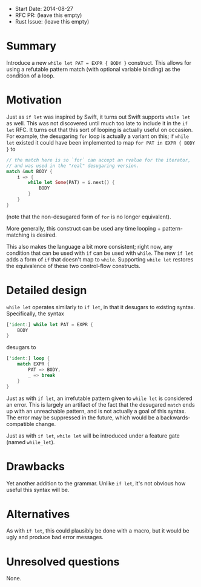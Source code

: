 - Start Date: 2014-08-27
- RFC PR: (leave this empty)
- Rust Issue: (leave this empty)

# Summary

Introduce a new `while let PAT = EXPR { BODY }` construct. This allows for using a refutable pattern
match (with optional variable binding) as the condition of a loop.

# Motivation

Just as `if let` was inspired by Swift, it turns out Swift supports `while let` as well. This was
not discovered until much too late to include it in the `if let` RFC. It turns out that this sort of
looping is actually useful on occasion. For example, the desugaring `for` loop is actually a variant
on this; if `while let` existed it could have been implemented to map `for PAT in EXPR { BODY }` to

```rust
// the match here is so `for` can accept an rvalue for the iterator,
// and was used in the "real" desugaring version.
match &mut BODY {
    i => {
        while let Some(PAT) = i.next() {
            BODY
        }
    }
}
```

(note that the non-desugared form of `for` is no longer equivalent).

More generally, this construct can be used any time looping + pattern-matching is desired.

This also makes the language a bit more consistent; right now, any condition that can be used with
`if` can be used with `while`. The new `if let` adds a form of `if` that doesn't map to `while`.
Supporting `while let` restores the equivalence of these two control-flow constructs.

# Detailed design

`while let` operates similarly to `if let`, in that it desugars to existing syntax. Specifically,
the syntax

```rust
['ident:] while let PAT = EXPR {
    BODY
}
```

desugars to

```rust
['ident:] loop {
    match EXPR {
        PAT => BODY,
        _ => break
    }
}
```

Just as with `if let`, an irrefutable pattern given to `while let` is considered an error. This is
largely an artifact of the fact that the desugared `match` ends up with an unreachable pattern,
and is not actually a goal of this syntax. The error may be suppressed in the future, which would be
a backwards-compatible change.

Just as with `if let`, `while let` will be introduced under a feature gate (named `while_let`).

# Drawbacks

Yet another addition to the grammar. Unlike `if let`, it's not obvious how useful this syntax will
be.

# Alternatives

As with `if let`, this could plausibly be done with a macro, but it would be ugly and produce bad
error messages.

# Unresolved questions

None.
